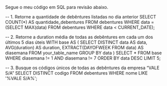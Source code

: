 Segue o meu código em SQL para revisão abaixo.

-- 1. Retorne a quantidade de debêntures listadas no dia anterior
SELECT COUNT(*) AS quantidade_debentures
FROM debentures
WHERE data = (SELECT MAX(data) FROM debentures WHERE data < CURRENT_DATE);

-- 2. Retorne a duration média de todas as debêntures em cada um dos últimos 5 dias úteis
WITH base AS (
    SELECT DISTINCT data AS data,
           AVG(duration) AS duration,
           EXTRACT(DAYOFWEEK FROM data) AS diasemana
    FROM your_table_name
    GROUP BY data
)
SELECT *
FROM base
WHERE diasemana != 1 AND diasemana != 7
ORDER BY data DESC
LIMIT 5;

-- 3. Busque os códigos únicos de todas as debêntures da empresa “VALE S/A”
SELECT DISTINCT codigo
FROM debentures
WHERE nome LIKE '%VALE S/A%';
